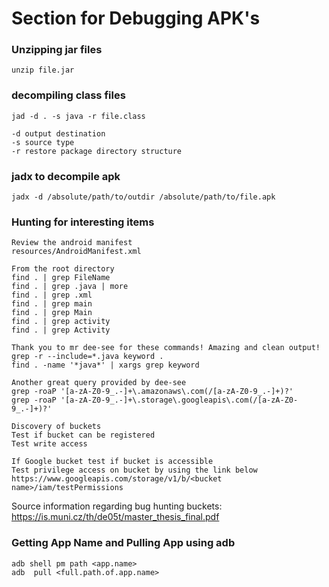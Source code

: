 # Section for Debugging APK's

### Unzipping jar files
```
unzip file.jar
```

### decompiling class files
```
jad -d . -s java -r file.class

-d output destination
-s source type
-r restore package directory structure
```

### jadx to decompile apk
```
jadx -d /absolute/path/to/outdir /absolute/path/to/file.apk
```

### Hunting for interesting items
```
Review the android manifest
resources/AndroidManifest.xml

From the root directory
find . | grep FileName
find . | grep .java | more
find . | grep .xml 
find . | grep main
find . | grep Main
find . | grep activity
find . | grep Activity

Thank you to mr dee-see for these commands! Amazing and clean output!
grep -r --include=*.java keyword .
find . -name '*java*' | xargs grep keyword

Another great query provided by dee-see
grep -roaP '[a-zA-Z0-9_.-]+\.amazonaws\.com(/[a-zA-Z0-9_.-]+)?'
grep -roaP '[a-zA-Z0-9_.-]+\.storage\.googleapis\.com(/[a-zA-Z0-9_.-]+)?'

Discovery of buckets
Test if bucket can be registered
Test write access

If Google bucket test if bucket is accessible
Test privilege access on bucket by using the link below
https://www.googleapis.com/storage/v1/b/<bucket name>/iam/testPermissions
```
Source information regarding bug hunting buckets: https://is.muni.cz/th/de05t/master_thesis_final.pdf

### Getting App Name and Pulling App using adb
```
adb shell pm path <app.name>
adb  pull <full.path.of.app.name>
```
